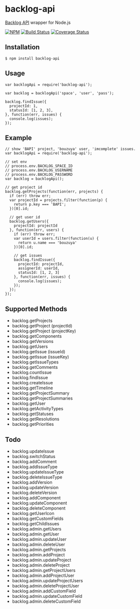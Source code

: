backlog-api
==============================================================================

[Backlog API](http://backlog.jp/api/) wrapper for Node.js

[![NPM](https://nodei.co/npm/backlog-api.png)](https://nodei.co/npm/backlog-api/)
[![Build Status](https://travis-ci.org/bouzuya/node-backlog-api.png?branch=master)](https://travis-ci.org/bouzuya/node-backlog-api)
[![Coverage Status](https://coveralls.io/repos/bouzuya/node-backlog-api/badge.png?branch=master)](https://coveralls.io/r/bouzuya/node-backlog-api?branch=master)


Installation
------------------------------------------------------------------------------

    $ npm install backlog-api

Usage
------------------------------------------------------------------------------

    var backlogApi = require('backlog-api');
    
    var backlog = backlogApi('space', 'user', 'pass');
    
    backlog.findIssue({
      projectId: 1,
      statusId: [1, 2, 3],
    }, function(err, issues) {
      console.log(issues);
    });

Example
------------------------------------------------------------------------------

    // show 'BAPI' project, 'bouzuya' user, 'imcomplete' issues.
    var backlogApi = require('backlog-api');
    
    // set env
    // process.env.BACKLOG_SPACE_ID
    // process.env.BACKLOG_USERNAME
    // process.env.BACKLOG_PASSWORD
    var backlog = backlogApi();
    
    // get project id 
    backlog.getProjects(function(err, projects) {
      if (err) throw err;
      var projectId = projects.filter(function(p) {
        return p.key === 'BAPI';
      })[0].id;
      
      // get user id
      backlog.getUsers({
        projectId: projectId
      }, function(err, users) {
        if (err) throw err;
        var userId = users.filter(function(u) {
          return u.name === 'bouzuya'
        })[0].id;
        
        // get issues
        backlog.findIssue({
          projectId: projectId,
          assignerId: userId,
          statusId: [1, 2, 3]
        }, function(err, issues) {
          console.log(issues);
        });
      });
    });

Supported Methods
------------------------------------------------------------------------------

- backlog.getProjects
- backlog.getProject (projectId)
- backlog.getProject (projectKey)
- backlog.getComponents
- backlog.getVersions
- backlog.getUsers
- backlog.getIssue (issueId)
- backlog.getIssue (issueKey)
- backlog.getIssueTypes
- backlog.getComments
- backlog.countIssue
- backlog.findIssue
- backlog.createIssue
- backlog.getTimeline
- backlog.getProjectSummary
- backlog.getProjectSummaries
- backlog.getUser
- backlog.getActivityTypes
- backlog.getStatuses
- backlog.getResolutions
- backlog.getPriorities


Todo
------------------------------------------------------------------------------

- backlog.updateIssue
- backlog.switchStatus
- backlog.addComment
- backlog.addIssueType
- backlog.updateIssueType
- backlog.deleteIssueType
- backlog.addVersion
- backlog.updateVersion
- backlog.deleteVersion
- backlog.addComponent
- backlog.updateComponent
- backlog.deleteComponent
- backlog.getUserIcon
- backlog.getCustomFields
- backlog.getChildIssues
- backlog.admin.getUsers
- backlog.admin.getUser
- backlog.admin.updateUser
- backlog.admin.deleteUser
- backlog.admin.getProjects
- backlog.admin.addProject
- backlog.admin.updateProject
- backlog.admin.deleteProject
- backlog.admin.getProjectUsers
- backlog.admin.addProjectUser
- backlog.admin.updateProjectUsers
- backlog.admin.deleteProjectUser
- backlog.admin.addCustomField
- backlog.admin.updateCustomField
- backlog.admin.deleteCustomField

